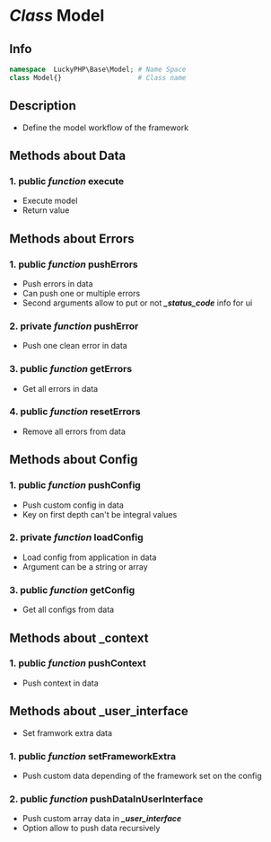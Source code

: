 # ***Class*** **Model**

## Info

```php
namespace  LuckyPHP\Base\Model; # Name Space
class Model{}                   # Class name
```

## Description
- Define the model workflow of the framework

## Methods about **Data**

### 1. public ***function*** **execute**
- Execute model
- Return value

## Methods about **Errors**

### 1. public ***function*** **pushErrors**
- Push errors in data
- Can push one or multiple errors
- Second arguments allow to put or not ***_status_code*** info for ui

### 2. private ***function*** **pushError**
- Push one clean error in data

### 3. public ***function*** **getErrors**
- Get all errors in data

### 4. public ***function*** **resetErrors**
- Remove all errors from data

## Methods about **Config**

### 1. public ***function*** **pushConfig**
- Push custom config in data
- Key on first depth can't be integral values

### 2. private ***function*** **loadConfig**
- Load config from application in data
- Argument can be a string or array

### 3. public ***function*** **getConfig**
- Get all configs from data

## Methods about **_context**

### 1. public ***function*** **pushContext**
- Push context in data

## Methods about **_user_interface**
- Set framwork extra data

### 1. public ***function*** **setFrameworkExtra**
- Push custom data depending of the framework set on the config

### 2. public ***function*** **pushDataInUserInterface**
- Push custom array data in ***_user_interface***
- Option allow to push data recursively
